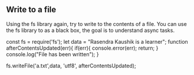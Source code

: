 ## Write to a file
Using the fs library again, try to write to the contents of a file.
You can use the fs library to as a black box, the goal is to understand async tasks.




const fs = require('fs');
let data = "Rasendra Kaushik is a learner";
function afterContentsUpdated(err){
  if(err){
    console.error(err);
    return;
  }
  console.log("File has been written");
}

fs.writeFile('a.txt',data, 'utf8', afterContentsUpdated);